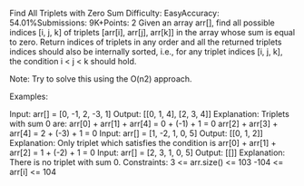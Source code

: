 Find All Triplets with Zero Sum
Difficulty: EasyAccuracy: 54.01%Submissions: 9K+Points: 2
Given an array arr[], find all possible indices [i, j, k] of triplets [arr[i], arr[j], arr[k]] in the array whose sum is equal to zero. Return indices of triplets in any order and all the returned triplets indices should also be internally sorted, i.e., for any triplet indices [i, j, k], the condition i < j < k should hold.

Note: Try to solve this using the O(n2) approach.

Examples:

Input: arr[] = [0, -1, 2, -3, 1]
Output: [[0, 1, 4], [2, 3, 4]]
Explanation: Triplets with sum 0 are:
arr[0] + arr[1] + arr[4] = 0 + (-1) + 1 = 0
arr[2] + arr[3] + arr[4] = 2 + (-3) + 1 = 0
Input: arr[] = [1, -2, 1, 0, 5]
Output: [[0, 1, 2]]
Explanation: Only triplet which satisfies the condition is arr[0] + arr[1] + arr[2] = 1 + (-2) + 1 = 0
Input: arr[] = [2, 3, 1, 0, 5]
Output: [[]]
Explanation: There is no triplet with sum 0.
Constraints:
3 <= arr.size() <= 103
-104 <= arr[i] <= 104

